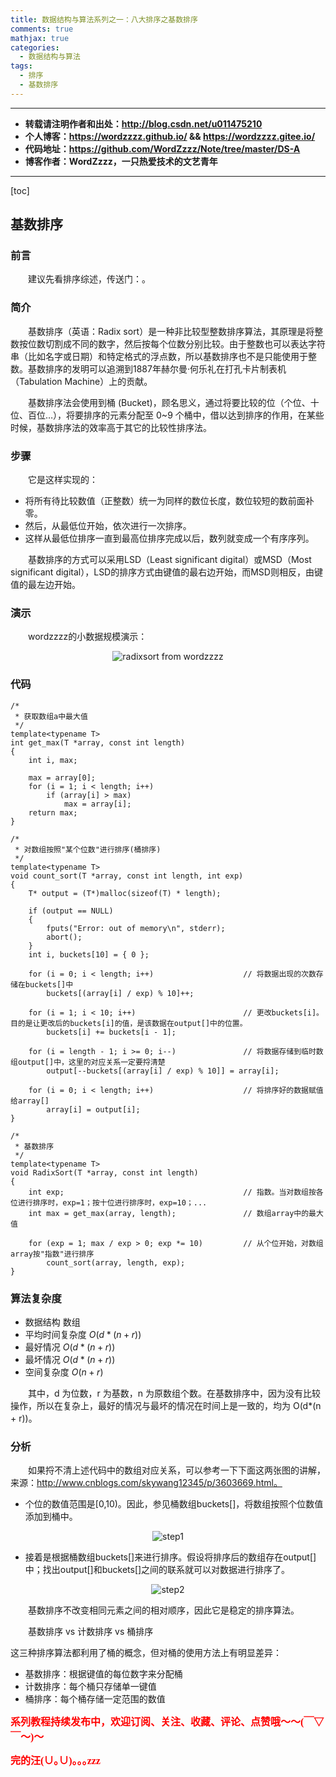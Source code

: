 ```yaml
---
title: 数据结构与算法系列之一：八大排序之基数排序
comments: true
mathjax: true
categories:
  - 数据结构与算法
tags:
  - 排序
  - 基数排序
---
```


----------

- **转载请注明作者和出处：http://blog.csdn.net/u011475210**
- **个人博客：https://wordzzzz.github.io/ && https://wordzzzz.gitee.io/**
- **代码地址：https://github.com/WordZzzz/Note/tree/master/DS-A**
- **博客作者：WordZzzz，一只热爱技术的文艺青年**

----------

[toc]

## 基数排序

### 前言

&emsp;&emsp;建议先看排序综述，传送门：。

### 简介

&emsp;&emsp;基数排序（英语：Radix sort）是一种非比较型整数排序算法，其原理是将整数按位数切割成不同的数字，然后按每个位数分别比较。由于整数也可以表达字符串（比如名字或日期）和特定格式的浮点数，所以基数排序也不是只能使用于整数。基数排序的发明可以追溯到1887年赫尔曼·何乐礼在打孔卡片制表机（Tabulation Machine）上的贡献。

&emsp;&emsp;基数排序法会使用到桶 (Bucket)，顾名思义，通过将要比较的位（个位、十位、百位…），将要排序的元素分配至 0~9 个桶中，借以达到排序的作用，在某些时候，基数排序法的效率高于其它的比较性排序法。

### 步骤

&emsp;&emsp;它是这样实现的：

- 将所有待比较数值（正整数）统一为同样的数位长度，数位较短的数前面补零。
- 然后，从最低位开始，依次进行一次排序。
- 这样从最低位排序一直到最高位排序完成以后，数列就变成一个有序序列。

&emsp;&emsp;基数排序的方式可以采用LSD（Least significant digital）或MSD（Most significant digital），LSD的排序方式由键值的最右边开始，而MSD则相反，由键值的最左边开始。

### 演示

&emsp;&emsp;wordzzzz的小数据规模演示：

<p></p>
<div align=center><img src="http://img.blog.csdn.net/20180109153959062?watermark/2/text/aHR0cDovL2Jsb2cuY3Nkbi5uZXQvdTAxMTQ3NTIxMA==/font/5a6L5L2T/fontsize/400/fill/I0JBQkFCMA==/dissolve/70/gravity/SouthEast" alt="radixsort from wordzzzz"/></div>
<p></p>

### 代码

```cpp?linenums
/*
 * 获取数组a中最大值
 */
template<typename T>
int get_max(T *array, const int length)
{
	int i, max;

	max = array[0];
	for (i = 1; i < length; i++)
		if (array[i] > max)
			max = array[i];
	return max;
}

/*
 * 对数组按照"某个位数"进行排序(桶排序)
 */
template<typename T>
void count_sort(T *array, const int length, int exp)
{
	T* output = (T*)malloc(sizeof(T) * length);

	if (output == NULL)
	{
		fputs("Error: out of memory\n", stderr);
		abort();
	}
	int i, buckets[10] = { 0 };
	
	for (i = 0; i < length; i++)					// 将数据出现的次数存储在buckets[]中
		buckets[(array[i] / exp) % 10]++;

	for (i = 1; i < 10; i++)						// 更改buckets[i]。目的是让更改后的buckets[i]的值，是该数据在output[]中的位置。
		buckets[i] += buckets[i - 1];

	for (i = length - 1; i >= 0; i--)				// 将数据存储到临时数组output[]中，这里的对应关系一定要捋清楚
		output[--buckets[(array[i] / exp) % 10]] = array[i];

	for (i = 0; i < length; i++)					// 将排序好的数据赋值给array[]
		array[i] = output[i];
}

/*
 * 基数排序
 */
template<typename T>
void RadixSort(T *array, const int length)
{
	int exp;										// 指数。当对数组按各位进行排序时，exp=1；按十位进行排序时，exp=10；...
	int max = get_max(array, length);				// 数组array中的最大值
	
	for (exp = 1; max / exp > 0; exp *= 10)			// 从个位开始，对数组array按"指数"进行排序
		count_sort(array, length, exp);
}
```

### 算法复杂度

- 数据结构	数组
- 平均时间复杂度 $O(d*(n+r))$
- 最好情况 $O(d*(n+r))$
- 最坏情况 $O(d*(n+r))$
- 空间复杂度 $O(n+r)$

&emsp;&emsp;其中，d 为位数，r 为基数，n 为原数组个数。在基数排序中，因为没有比较操作，所以在复杂上，最好的情况与最坏的情况在时间上是一致的，均为 O(d*(n + r))。

### 分析

&emsp;&emsp;如果捋不清上述代码中的数组对应关系，可以参考一下下面这两张图的讲解，来源：http://www.cnblogs.com/skywang12345/p/3603669.html。

- 个位的数值范围是[0,10)。因此，参见桶数组buckets[]，将数组按照个位数值添加到桶中。

<p></p>
<div align=center><img src="http://img.blog.csdn.net/20180109154616722?watermark/2/text/aHR0cDovL2Jsb2cuY3Nkbi5uZXQvdTAxMTQ3NTIxMA==/font/5a6L5L2T/fontsize/400/fill/I0JBQkFCMA==/dissolve/70/gravity/SouthEast" alt="step1"/></div>
<p></p>

- 接着是根据桶数组buckets[]来进行排序。假设将排序后的数组存在output[]中；找出output[]和buckets[]之间的联系就可以对数据进行排序了。

<p></p>
<div align=center><img src="http://img.blog.csdn.net/20180109154657318?watermark/2/text/aHR0cDovL2Jsb2cuY3Nkbi5uZXQvdTAxMTQ3NTIxMA==/font/5a6L5L2T/fontsize/400/fill/I0JBQkFCMA==/dissolve/70/gravity/SouthEast" alt="step2"/></div>
<p></p>

&emsp;&emsp;基数排序不改变相同元素之间的相对顺序，因此它是稳定的排序算法。

&emsp;&emsp;基数排序 vs 计数排序 vs 桶排序

这三种排序算法都利用了桶的概念，但对桶的使用方法上有明显差异：

- 基数排序：根据键值的每位数字来分配桶
- 计数排序：每个桶只存储单一键值
- 桶排序：每个桶存储一定范围的数值

**<font color="red" size=3 face="仿宋">系列教程持续发布中，欢迎订阅、关注、收藏、评论、点赞哦～～(￣▽￣～)～</font>**

**<font color="red" size=3 face="仿宋">完的汪(∪｡∪)｡｡｡zzz</font>**